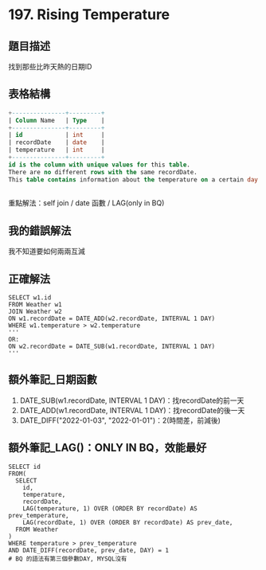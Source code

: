 # 197. Rising Temperature

## 題目描述
找到那些比昨天熱的日期ID

## 表格結構
```sql
+---------------+---------+
| Column Name   | Type    |
+---------------+---------+
| id            | int     |
| recordDate    | date    |
| temperature   | int     |
+---------------+---------+
id is the column with unique values for this table.
There are no different rows with the same recordDate.
This table contains information about the temperature on a certain day.
 
```

重點解法：self join / date 函數 / LAG(only in BQ) 


## 我的錯誤解法

我不知道要如何兩兩互減

## 正確解法
```
SELECT w1.id
FROM Weather w1
JOIN Weather w2
ON w1.recordDate = DATE_ADD(w2.recordDate, INTERVAL 1 DAY)
WHERE w1.temperature > w2.temperature
'''
OR:
ON w2.recordDate = DATE_SUB(w1.recordDate, INTERVAL 1 DAY)
''' 
```

## 額外筆記_日期函數
1. DATE_SUB(w1.recordDate, INTERVAL 1 DAY)：找recordDate的前一天
2. DATE_ADD(w1.recordDate, INTERVAL 1 DAY)：找recordDate的後一天
3. DATE_DIFF("2022-01-03", "2022-01-01")：2(時間差，前減後)

## 額外筆記_LAG()：ONLY IN BQ，效能最好
```
SELECT id 
FROM(
  SELECT 
    id, 
    temperature,
    recordDate,
    LAG(temperature, 1) OVER (ORDER BY recordDate) AS prev_temperature,
    LAG(recordDate, 1) OVER (ORDER BY recordDate) AS prev_date,
  FROM Weather
)
WHERE temperature > prev_temperature
AND DATE_DIFF(recordDate, prev_date, DAY) = 1
# BQ 的語法有第三個參數DAY, MYSQL沒有
```


